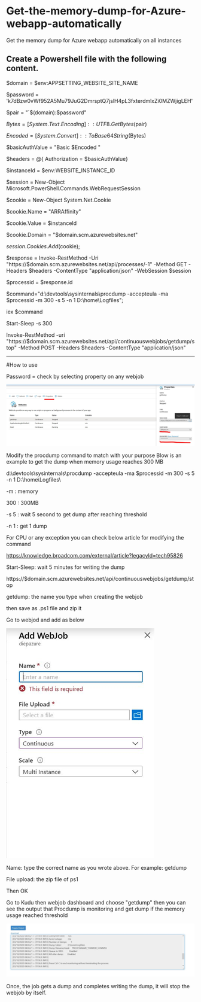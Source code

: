 # Get-the-memory-dump-for-Azure-webapp-automatically
Get the memory dump for Azure webapp automatically on all instances

Create a Powershell file with the following content.
----------------------------------------------------

$domain = $env:APPSETTING_WEBSITE_SITE_NAME

$password = 'k7dBzw0vWf952A5Mu79JuG2DmrsptQ7jslH4pL3fxterdmlxZi0MZWjigLEH'

$pair = "`$$($domain):$password"

$Bytes = [System.Text.Encoding]::UTF8.GetBytes($pair)

$Encoded = [System.Convert]::ToBase64String($Bytes)

$basicAuthValue = "Basic $Encoded "

$headers = @{ Authorization = $basicAuthValue}

$instanceId = $env:WEBSITE_INSTANCE_ID

$session = New-Object Microsoft.PowerShell.Commands.WebRequestSession

$cookie = New-Object System.Net.Cookie 

$cookie.Name = "ARRAffinity"

$cookie.Value = $instanceId

$cookie.Domain = "$domain.scm.azurewebsites.net"

$session.Cookies.Add($cookie);

$response = Invoke-RestMethod -Uri "https://$domain.scm.azurewebsites.net/api/processes/-1" -Method GET -Headers $headers -ContentType "application/json" -WebSession $session

$processid = $response.id

$command="d:\devtools\sysinternals\procdump -accepteula -ma $processid -m 300 -s 5 -n 1 D:\home\Logfiles\";

iex $command

Start-Sleep -s 300

Invoke-RestMethod -uri "https://$domain.scm.azurewebsites.net/api/continuouswebjobs/getdump/stop" -Method POST -Headers $headers -ContentType "application/json"



------------------------------------------------------------------------------------------------------------------------------------------------------------------
#How to use


Password = check by selecting property on any webjob

![alt text](https://github.com/diepnt90/Get-the-memory-dump-for-Azure-webapp-automatically/blob/master/img/credential.JPG)

Modify the procdump command to match with your purpose
Blow is an example to get the dump when memory usage reaches 300 MB

d:\devtools\sysinternals\procdump -accepteula -ma $processid -m 300 -s 5 -n 1 D:\home\Logfiles\


-m : memory 

300 : 300MB

-s 5 : wait 5 second to get dump after reaching threshold

-n 1 : get 1 dump

For CPU or any exception you can check below article for modifying the command

https://knowledge.broadcom.com/external/article?legacyId=tech95826

Start-Sleep: wait 5 minutes for writing the dump

https://$domain.scm.azurewebsites.net/api/continuouswebjobs/getdump/stop


getdump: the name you type when creating the webjob

then save as .ps1 file and zip it

Go to webjod and add as below

![alt text](https://github.com/diepnt90/Get-the-memory-dump-for-Azure-webapp-automatically/blob/master/img/addwebjob.JPG)

Name: type the correct name as you wrote above. For example: getdump

File upload: the zip file of ps1

Then OK

Go to Kudu then webjob dashboard and choose "getdump" then you can see the output that Procdump is monitoring and get dump if the memory usage  reached threshold

![alt text](https://github.com/diepnt90/Get-the-memory-dump-for-Azure-webapp-automatically/blob/master/img/monitoring.JPG)

Once, the job gets a dump and completes writing the dump, it will stop the webjob by itself.
